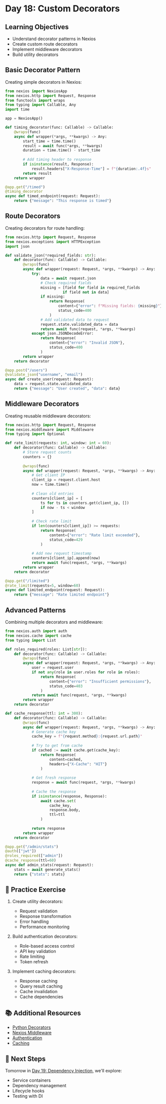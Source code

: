 # Day 18: Custom Decorators

## Learning Objectives
- Understand decorator patterns in Nexios
- Create custom route decorators
- Implement middleware decorators
- Build utility decorators

## Basic Decorator Pattern

Creating simple decorators in Nexios:

```python
from nexios import NexiosApp
from nexios.http import Request, Response
from functools import wraps
from typing import Callable, Any
import time

app = NexiosApp()

def timing_decorator(func: Callable) -> Callable:
    @wraps(func)
    async def wrapper(*args, **kwargs) -> Any:
        start_time = time.time()
        result = await func(*args, **kwargs)
        duration = time.time() - start_time
        
        # Add timing header to response
        if isinstance(result, Response):
            result.headers["X-Response-Time"] = f"{duration:.4f}s"
        return result
    return wrapper

@app.get("/timed")
@timing_decorator
async def timed_endpoint(request: Request):
    return {"message": "This response is timed"}
```

## Route Decorators

Creating decorators for route handling:

```python
from nexios.http import Request, Response
from nexios.exceptions import HTTPException
import json

def validate_json(*required_fields: str):
    def decorator(func: Callable) -> Callable:
        @wraps(func)
        async def wrapper(request: Request, *args, **kwargs) -> Any:
            try:
                data = await request.json
                # Check required fields
                missing = [field for field in required_fields 
                          if field not in data]
                if missing:
                    return Response(
                        content={"error": f"Missing fields: {missing}"},
                        status_code=400
                    )
                # Add validated data to request
                request.state.validated_data = data
                return await func(request, *args, **kwargs)
            except json.JSONDecodeError:
                return Response(
                    content={"error": "Invalid JSON"},
                    status_code=400
                )
        return wrapper
    return decorator

@app.post("/users")
@validate_json("username", "email")
async def create_user(request: Request):
    data = request.state.validated_data
    return {"message": "User created", "data": data}
```

## Middleware Decorators

Creating reusable middleware decorators:

```python
from nexios.http import Request, Response
from nexios.middleware import Middleware
from typing import Optional

def rate_limit(requests: int, window: int = 60):
    def decorator(func: Callable) -> Callable:
        # Store request counts
        counters = {}
        
        @wraps(func)
        async def wrapper(request: Request, *args, **kwargs) -> Any:
            # Get client IP
            client_ip = request.client.host
            now = time.time()
            
            # Clean old entries
            counters[client_ip] = [
                ts for ts in counters.get(client_ip, [])
                if now - ts < window
            ]
            
            # Check rate limit
            if len(counters[client_ip]) >= requests:
                return Response(
                    content={"error": "Rate limit exceeded"},
                    status_code=429
                )
            
            # Add new request timestamp
            counters[client_ip].append(now)
            return await func(request, *args, **kwargs)
        return wrapper
    return decorator

@app.get("/limited")
@rate_limit(requests=5, window=60)
async def limited_endpoint(request: Request):
    return {"message": "Rate limited endpoint"}
```

## Advanced Patterns

Combining multiple decorators and middleware:

```python
from nexios.auth import auth
from nexios.cache import cache
from typing import List

def roles_required(roles: List[str]):
    def decorator(func: Callable) -> Callable:
        @wraps(func)
        async def wrapper(request: Request, *args, **kwargs) -> Any:
            user = request.user
            if not any(role in user.roles for role in roles):
                return Response(
                    content={"error": "Insufficient permissions"},
                    status_code=403
                )
            return await func(request, *args, **kwargs)
        return wrapper
    return decorator

def cache_response(ttl: int = 300):
    def decorator(func: Callable) -> Callable:
        @wraps(func)
        async def wrapper(request: Request, *args, **kwargs) -> Any:
            # Generate cache key
            cache_key = f"{request.method}:{request.url.path}"
            
            # Try to get from cache
            if cached := await cache.get(cache_key):
                return Response(
                    content=cached,
                    headers={"X-Cache": "HIT"}
                )
            
            # Get fresh response
            response = await func(request, *args, **kwargs)
            
            # Cache the response
            if isinstance(response, Response):
                await cache.set(
                    cache_key,
                    response.body,
                    ttl=ttl
                )
            
            return response
        return wrapper
    return decorator

@app.get("/admin/stats")
@auth(["jwt"])
@roles_required(["admin"])
@cache_response(ttl=60)
async def admin_stats(request: Request):
    stats = await generate_stats()
    return {"stats": stats}
```

## 📝 Practice Exercise

1. Create utility decorators:
   - Request validation
   - Response transformation
   - Error handling
   - Performance monitoring

2. Build authentication decorators:
   - Role-based access control
   - API key validation
   - Rate limiting
   - Token refresh

3. Implement caching decorators:
   - Response caching
   - Query result caching
   - Cache invalidation
   - Cache dependencies

## 📚 Additional Resources
- [Python Decorators](https://docs.python.org/3/glossary.html#term-decorator)
- [Nexios Middleware](../../guide/middleware.md)
- [Authentication](../../guide/authentication.md)
- [Caching](../../guide/caching.md)

## 🎯 Next Steps
Tomorrow in [Day 19: Dependency Injection](../day19/index.md), we'll explore:
- Service containers
- Dependency management
- Lifecycle hooks
- Testing with DI